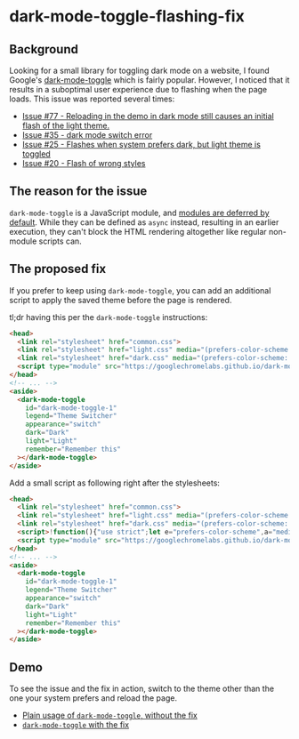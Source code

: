 # dark-mode-toggle-flashing-fix

## Background

Looking for a small library for toggling dark mode on a website, I found
Google's
[dark-mode-toggle](https://github.com/GoogleChromeLabs/dark-mode-toggle) which
is fairly popular. However, I noticed that it results in a suboptimal user
experience due to flashing when the page loads. This issue was reported several
times:

* [Issue #77 - Reloading in the demo in dark mode still causes an initial flash
  of the light
  theme.](https://github.com/GoogleChromeLabs/dark-mode-toggle/issues/77)
* [Issue #35 - dark mode switch
  error](https://github.com/GoogleChromeLabs/dark-mode-toggle/issues/35)
* [Issue #25 - Flashes when system prefers dark, but light theme is
  toggled](https://github.com/GoogleChromeLabs/dark-mode-toggle/issues/25)
* [Issue #20 - Flash of wrong
  styles](https://github.com/GoogleChromeLabs/dark-mode-toggle/issues/20)

## The reason for the issue

`dark-mode-toggle` is a JavaScript module, and [modules are deferred by
default](https://v8.dev/features/modules#defer). While they can be defined as
`async` instead, resulting in an earlier execution, they can't block the HTML
rendering altogether like regular non-module scripts can.

## The proposed fix

If you prefer to keep using `dark-mode-toggle`, you can add an additional script
to apply the saved theme before the page is rendered.

tl;dr having this per the `dark-mode-toggle` instructions:

```html
<head>
  <link rel="stylesheet" href="common.css">
  <link rel="stylesheet" href="light.css" media="(prefers-color-scheme: light)">
  <link rel="stylesheet" href="dark.css" media="(prefers-color-scheme: dark)">
  <script type="module" src="https://googlechromelabs.github.io/dark-mode-toggle/src/dark-mode-toggle.mjs"></script>
</head>
<!-- ... -->
<aside>
  <dark-mode-toggle
    id="dark-mode-toggle-1"
    legend="Theme Switcher"
    appearance="switch"
    dark="Dark"
    light="Light"
    remember="Remember this"
  ></dark-mode-toggle>
</aside>
```

Add a small script as following right after the stylesheets:
```html
<head>
  <link rel="stylesheet" href="common.css">
  <link rel="stylesheet" href="light.css" media="(prefers-color-scheme: light)">
  <link rel="stylesheet" href="dark.css" media="(prefers-color-scheme: dark)">
  <script>!function(){"use strict";let e="prefers-color-scheme",a="media",l="light",d="dark",r="link[rel=stylesheet]",i="not all",t=document.querySelectorAll(`${r}[${a}*=${e}][${a}*="${d}"]`),c=document.querySelectorAll(`${r}[${a}*=${e}][${a}*="${l}"]`);switch(localStorage.getItem("dark-mode-toggle")){case l:c.forEach(e=>{e.media+=", all",e.disabled=!1}),t.forEach(e=>{e.media+=" and "+i,e.disabled=!0});break;case d:t.forEach(e=>{e.media+=", all",e.disabled=!1}),c.forEach(e=>{e.media+=" and "+i,e.disabled=!0})}}();</script>
  <script type="module" src="https://googlechromelabs.github.io/dark-mode-toggle/src/dark-mode-toggle.mjs"></script>
</head>
<!-- ... -->
<aside>
  <dark-mode-toggle
    id="dark-mode-toggle-1"
    legend="Theme Switcher"
    appearance="switch"
    dark="Dark"
    light="Light"
    remember="Remember this"
  ></dark-mode-toggle>
</aside>
```

## Demo

To see the issue and the fix in action, switch to the theme other than the one
your system prefers and reload the page.

* [Plain usage of `dark-mode-toggle`, without the
  fix](https://m417z.github.io/dark-mode-toggle-flashing-fix/with-flashing.html)
* [`dark-mode-toggle` with the
  fix](https://m417z.github.io/dark-mode-toggle-flashing-fix/without-flashing.html)
